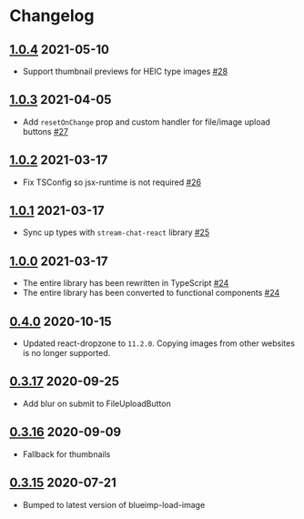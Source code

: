 # Changelog

## [1.0.4](https://github.com/GetStream/react-file-utils/releases/tag/v1.0.4) 2021-05-10

- Support thumbnail previews for HEIC type images [#28](https://github.com/GetStream/react-file-utils/pull/28)

## [1.0.3](https://github.com/GetStream/react-file-utils/releases/tag/v1.0.3) 2021-04-05

- Add `resetOnChange` prop and custom handler for file/image upload buttons [#27](https://github.com/GetStream/react-file-utils/pull/27)

## [1.0.2](https://github.com/GetStream/react-file-utils/releases/tag/v1.0.2) 2021-03-17

- Fix TSConfig so jsx-runtime is not required [#26](https://github.com/GetStream/react-file-utils/pull/26)

## [1.0.1](https://github.com/GetStream/react-file-utils/releases/tag/v1.0.1) 2021-03-17

- Sync up types with `stream-chat-react` library [#25](https://github.com/GetStream/react-file-utils/pull/25)

## [1.0.0](https://github.com/GetStream/react-file-utils/releases/tag/v1.0.0) 2021-03-17

- The entire library has been rewritten in TypeScript [#24](https://github.com/GetStream/react-file-utils/pull/24)
- The entire library has been converted to functional components [#24](https://github.com/GetStream/react-file-utils/pull/24)

## [0.4.0](https://github.com/GetStream/react-file-utils/releases/tag/v0.4.0) 2020-10-15

- Updated react-dropzone to `11.2.0`. Copying images from other websites is no longer supported.

## [0.3.17](https://github.com/GetStream/react-file-utils/releases/tag/v0.3.17) 2020-09-25

- Add blur on submit to FileUploadButton

## [0.3.16](https://github.com/GetStream/react-file-utils/releases/tag/v0.3.16) 2020-09-09

- Fallback for thumbnails

## [0.3.15](https://github.com/GetStream/react-file-utils/releases/tag/v0.3.15) 2020-07-21

- Bumped to latest version of blueimp-load-image 
